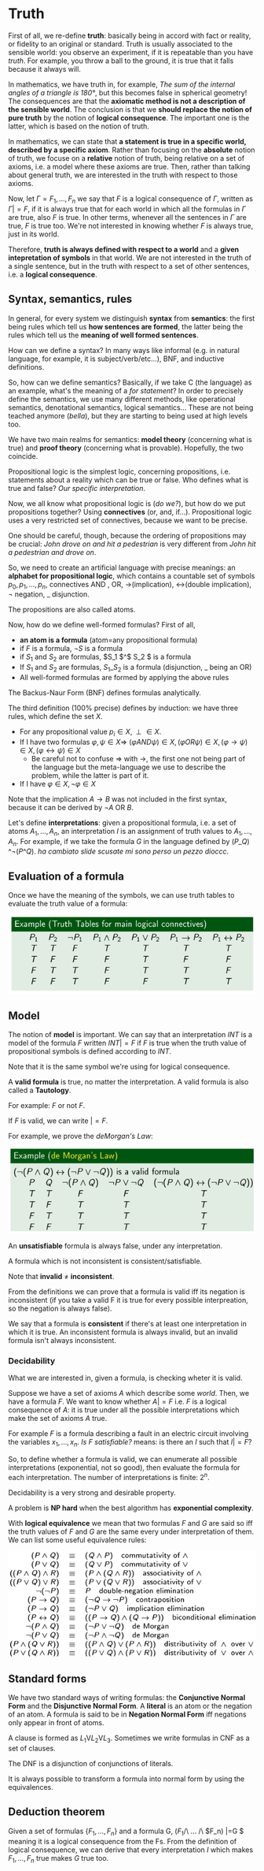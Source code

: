 # Truth

First of all, we re-define **truth**: basically being in accord with fact or reality, or fidelity to an original or standard. Truth is usually associated to the sensible world: you observe an experiment, if it is repeatable than you have *truth*. For example, you throw a ball to the ground, it is true that it falls because it always will.

In mathematics, we have truth in, for example, *The sum of the internal angles of a triangle is $180$°*, but this becomes false in spherical geometry! The consequences are that the **axiomatic method is not a description of the sensible world**. The conclusion is that we **should replace the notion of pure truth** by the notion of **logical consequence**. The important one is the latter, which is based on the notion of truth. 

In mathematics, we can state that **a statement is true in a specific world, described by a specific axiom**. Rather than focusing on the **absolute** notion of truth, we focuse on a **relative** notion of truth, being relative on a set of axioms, i.e. a model where these axioms are true. Then, rather than talking about general truth, we are interested in the truth with respect to those axioms.

Now, let $\Gamma = F_1, \dots, F_n$ we say that $F$ is a logical consequence of $\Gamma$, written as $\Gamma|=F$, if it is always true that for each world in which all the formulas in $\Gamma$ are true, also $F$ is true. In other terms, whenever all the sentences in $\Gamma$ are true, $F$ is true too. We're not interested in knowing whether $F$ is always true, just in its world. 

Therefore, **truth is always defined with respect to a world** and a **given intepretation of symbols** in that world. We are not interested in the truth of a single sentence, but in the truth with respect to a set of other sentences, i.e. a **logical consequence**. 

## Syntax, semantics, rules

In general, for every system we distinguish **syntax** from **semantics**: the first being rules which tell us **how  sentences are formed**, the latter being the rules which tell us the **meaning of well formed sentences**.

How can we define a syntax? In many ways like informal (e.g. in natural language, for example, it is subject/verb/etc...), BNF, and inductive definitions.

So, how can we define semantics? Basically, if we take C (the language) as an example, what's the meaning of a *for statement*? In order to precisely define the semantics, we use many different methods, like operational semantics, denotational semantics, logical semantics... These are not being teached anymore (*bella*), but they are starting to being used at high levels too.

We have two main realms for semantics: **model theory** (concerning what is true) and **proof theory** (concerning what is provable). Hopefully, the two coincide. 

Propositional logic is the simplest logic, concerning propositions, i.e. statements about a reality which can be true or false. Who defines what is true and false? *Our specific interpretation*.

Now, we all know what propositional logic is (*do we?*), but how do we put propositions together? Using **connectives** (or, and, if...). Propositional logic uses a very restricted set of connectives, because we want to be precise. 

One should be careful, though, because the ordering of propositions may be crucial: *John drove on and hit a pedestrian* is very different from *John hit a pedestrian and drove on*. 

So, we need to create an artificial language with precise meanings: an **alphabet for propositional logic**, which contains a countable set of symbols $p_0,p_1,\dots,p_n$, connectives AND , OR, $\rightarrow$(implication), $\leftrightarrow$(double implication), $\neg$ negation, _ disjunction.

The propositions are also called atoms. 

Now, how do we define well-formed formulas? First of all, 

- **an atom is a formula** (atom=any propositional formula)
-  if $F$ is a formula, $\neg S$ is a formula
- if $S_1$ and $S_2$ are formulas, $S_1 $^$ S_2 $ is a formula
- If $S_1$ and $S_2$ are formulas, $S_1$_$S_2$ is a formula (disjunction, $\_$ being an OR)
- All well-formed formulas are formed by applying the above rules

The Backus-Naur Form (BNF) defines formulas analytically.

The third definition (100% precise) defines by induction: we have three rules, which define the set $X$. 

- For any propositional value $p_i \in X, \perp \in X$. 
- If I have two formulas $\varphi, \psi \in X \Rightarrow$ $(\varphi AND \psi)\in X, (\varphi OR \psi)\in X,(\varphi\rightarrow\psi)\in X,(\varphi\leftrightarrow\psi)\in X$
  - Be careful not to confuse $\Rightarrow$ with $\rightarrow$, the first one not being part of the language but the meta-language we use to describe the problem, while the latter is part of it.
- If I have $\varphi \in X, \neg \varphi \in X$

Note that the implication $A\rightarrow B$ was not included in the first syntax, because it can be derived by $\neg A \text{ OR } B$. 

Let's define **interpretations**: given a propositional formula, i.e. a set of atoms $A_1,\dots,A_n$, an interpretation $I$ is an assignment of truth values to $A_1,\dots,A_n$. For example, if we take the formula $G$ in the language defined by $(P\_Q)$ ^$\neg (P$^$Q)$. *ha cambiato slide scusate mi sono perso un pezzo dioccc*.



## Evaluation of a formula

Once we have the meaning of the symbols, we can use truth tables to evaluate the truth value of a formula:

![Truth table](./res/truth_table.png)

## Model

The notion of **model** is important. We can say that an interpretation $INT$ is a model of the formula $F$ written $INT|=F$ if $F$ is true when the truth value of propositional symbols is defined according to $INT$.

Note that it is the same symbol we're using for logical consequence.

A **valid formula** is true, no matter the interpretation. A valid formula is also called a **Tautology**.

For example: $F\text{ or not }F$.

If $F$ is valid, we can write $|=F$.

For example, we prove the *deMorgan's Law*:

![de Morgan's Law](./res/deMorgans_law.png)

An **unsatisfiable** formula is always false, under any interpretation.

A formula which is not inconsistent is consistent/satisfiable.

Note that **invalid** $\neq$ **inconsistent**.

From the definitions we can prove that a formula is valid iff its negation is inconsistent (if you take a valid F it is true for every possible interpreation, so the negation is always false).

We say that a formula is **consistent** if there's at least one interpretation in which it is true. An inconsistent formula is always invalid, but an invalid formula isn't always inconsistent.

### Decidability

What we are interested in, given a formula, is checking wheter it is valid.

Suppose we have a set of axioms $A$ which describe some *world*. Then, we have a formula $F$. We want to know whether $A|=F$ i.e. $F$ is a logical consequence of $A$: it is true under all the possible interpretations which make the set of axioms $A$ true.

For example $F$ is a formula describing a fault in an electric circuit involving the variables $x_1,\dots,x_n$. *Is F satisfiable?* means: is there an $I$ such that $I|=F$?

So, to define whether a formula is valid, we can enumerate all possible interpretations (exponential, not so good), then evaluate the formula for each interpretation. The number of interpretations is finite: $2^n$.

Decidability is a very strong and desirable property.

A problem is **NP hard** when the best algorithm has **exponential complexity**.

With **logical equivalence** we mean that two formulas $F$ and $G$ are said so iff the truth values of $F$ and $G$ are the same every under interpretation of them. We can list some useful equivalence rules:

![Equivalence rules](./res/equivalence.png)

## Standard forms

We have two standard ways of writing formulas: the **Conjunctive Normal Form** and the **Disjunctive Normal Form**. A **literal** is an atom or the negation of an atom. A formula is said to be in **Negation Normal Form** iff negations only appear in front of atoms.

A clause is formed as $L_1 \text{V} L_2 \text{V} L_3$. Sometimes we write formulas in CNF as a set of clauses. 

The DNF is a disjunction of conjunctions of literals.

It is always possible to transform a formula into normal form by using the equivalences.

## Deduction theorem

Given a set of formulas $\{F_1,\dots,F_n\}$ and a formula G, $(F_1$/\ $\dots$ /\ $F_n) |=G $ meaning it is a logical consequence from the Fs. From the definition of logical consequence, we can derive that every interpretation $I$ which makes $F_1,\dots,F_n$ true makes $G$ true too.